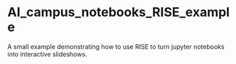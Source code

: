 # AI_campus_notebooks_RISE_example
A small example demonstrating how to use RISE to turn jupyter notebooks into interactive slideshows.
